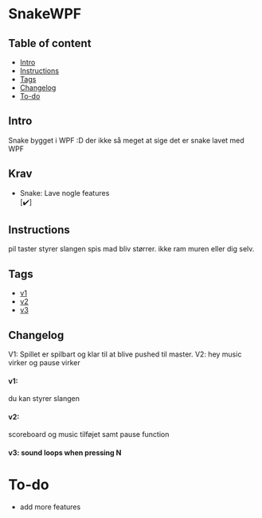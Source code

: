 # SnakeWPF


## Table of content
* [Intro](#Intro)
* [Instructions](#Instructions)
* [Tags](#Tags)
* [Changelog](#Changelog)
* [To-do](#To-do)





## Intro
Snake bygget i WPF :D
der ikke så meget at sige det er snake lavet med WPF


## Krav 

<ul>
  
  <li>Snake: Lave nogle features</li> [✔️]
  </ul>


## Instructions

pil taster styrer slangen
spis mad bliv størrer.
ikke ram muren eller dig selv.


## Tags

* [v1](https://github.com/failbreak/SnakeWPF/releases/tag/V1)
* [v2](https://github.com/failbreak/SnakeWPF/releases/tag/V2)
* [v3](https://github.com/failbreak/SnakeWPF/releases/tag/V3)

## Changelog
V1: Spillet er spilbart og klar til at blive pushed til master.
V2: hey music virker og pause virker

#### v1:
du kan styrer slangen

#### v2:
scoreboard og music tilføjet samt pause function

#### v3: sound loops when pressing N


# To-do

* add more features
